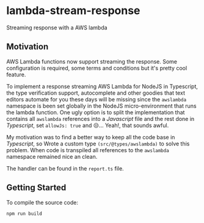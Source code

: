 # lambda-stream-response
Streaming response with a AWS lambda

## Motivation
AWS Lambda functions now support streaming the response. Some configuration is
required, some terms and conditions but it's pretty cool feature.

To implement a response streaming AWS Lambda for NodeJS in Typescript,
the type verification support, autocomplete and other goodies that text editors
automate for you these days will be missing since the `awslambda` namespace is
been set globally in the NodeJS micro-environment that runs the lambda function.
One ugly option is to split the implementation that contains all `awslambda` references
into a _Javascript_ file and the rest done in _Typescript_, set `allowJs: true` and 😒... Yeah!, that sounds awful.

My motivation was to find a better way to keep all the code base in _Typescript_, so
Wrote a custom type `(src/@types/awslambda)` to solve this problem. When code is transpiled
all references to the `awslambda` namespace remained nice an clean.

The handler can be found in the `report.ts` file.

## Getting Started

To compile the source code:

```bash
npm run build
```
